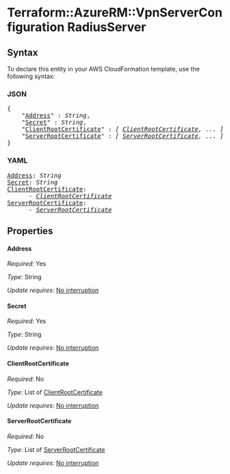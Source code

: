 # Terraform::AzureRM::VpnServerConfiguration RadiusServer

## Syntax

To declare this entity in your AWS CloudFormation template, use the following syntax:

### JSON

<pre>
{
    "<a href="#address" title="Address">Address</a>" : <i>String</i>,
    "<a href="#secret" title="Secret">Secret</a>" : <i>String</i>,
    "<a href="#clientrootcertificate" title="ClientRootCertificate">ClientRootCertificate</a>" : <i>[ <a href="radiusserver-clientrootcertificate.md">ClientRootCertificate</a>, ... ]</i>,
    "<a href="#serverrootcertificate" title="ServerRootCertificate">ServerRootCertificate</a>" : <i>[ <a href="radiusserver-serverrootcertificate.md">ServerRootCertificate</a>, ... ]</i>
}
</pre>

### YAML

<pre>
<a href="#address" title="Address">Address</a>: <i>String</i>
<a href="#secret" title="Secret">Secret</a>: <i>String</i>
<a href="#clientrootcertificate" title="ClientRootCertificate">ClientRootCertificate</a>: <i>
      - <a href="radiusserver-clientrootcertificate.md">ClientRootCertificate</a></i>
<a href="#serverrootcertificate" title="ServerRootCertificate">ServerRootCertificate</a>: <i>
      - <a href="radiusserver-serverrootcertificate.md">ServerRootCertificate</a></i>
</pre>

## Properties

#### Address

_Required_: Yes

_Type_: String

_Update requires_: [No interruption](https://docs.aws.amazon.com/AWSCloudFormation/latest/UserGuide/using-cfn-updating-stacks-update-behaviors.html#update-no-interrupt)

#### Secret

_Required_: Yes

_Type_: String

_Update requires_: [No interruption](https://docs.aws.amazon.com/AWSCloudFormation/latest/UserGuide/using-cfn-updating-stacks-update-behaviors.html#update-no-interrupt)

#### ClientRootCertificate

_Required_: No

_Type_: List of <a href="radiusserver-clientrootcertificate.md">ClientRootCertificate</a>

_Update requires_: [No interruption](https://docs.aws.amazon.com/AWSCloudFormation/latest/UserGuide/using-cfn-updating-stacks-update-behaviors.html#update-no-interrupt)

#### ServerRootCertificate

_Required_: No

_Type_: List of <a href="radiusserver-serverrootcertificate.md">ServerRootCertificate</a>

_Update requires_: [No interruption](https://docs.aws.amazon.com/AWSCloudFormation/latest/UserGuide/using-cfn-updating-stacks-update-behaviors.html#update-no-interrupt)

